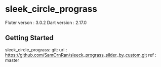 # sleek_circle_prograss
 Fluter verson : 3.0.2 Dart version : 2.17.0

## Getting Started
sleek_circle_prograss:
  git:
    url : https://github.com/SamOrnRan/sleeck_prograss_silder_by_custom.git
    ref : master
  
  
